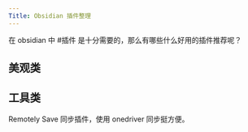 ```yaml
---
Title: Obsidian 插件整理
---
```


在 obsidian 中 #插件 是十分需要的，那么有哪些什么好用的插件推荐呢？

## 美观类



## 工具类

Remotely Save 同步插件，使用 onedriver 同步挺方便。